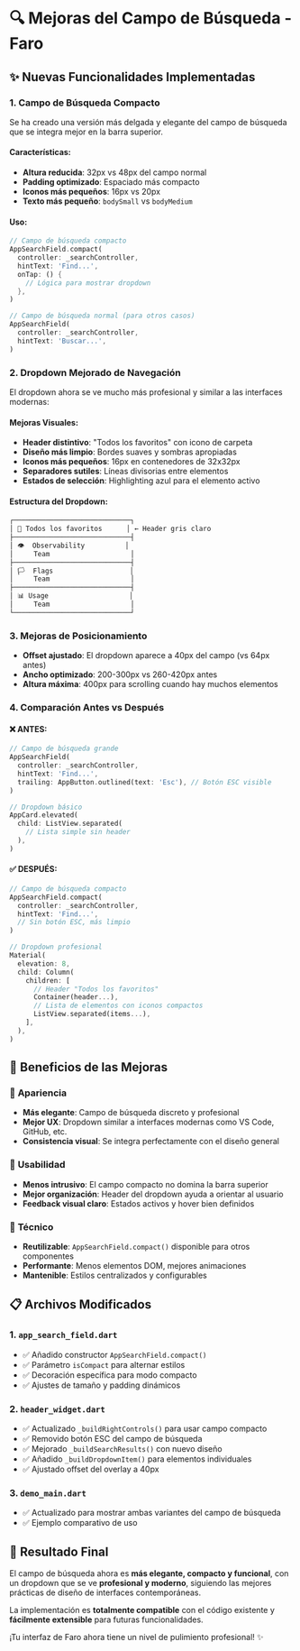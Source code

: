 # 🔍 Mejoras del Campo de Búsqueda - Faro

## ✨ Nuevas Funcionalidades Implementadas

### 1. **Campo de Búsqueda Compacto**
Se ha creado una versión más delgada y elegante del campo de búsqueda que se integra mejor en la barra superior.

#### Características:
- **Altura reducida**: 32px vs 48px del campo normal
- **Padding optimizado**: Espaciado más compacto
- **Iconos más pequeños**: 16px vs 20px
- **Texto más pequeño**: `bodySmall` vs `bodyMedium`

#### Uso:
```dart
// Campo de búsqueda compacto
AppSearchField.compact(
  controller: _searchController,
  hintText: 'Find...',
  onTap: () {
    // Lógica para mostrar dropdown
  },
)

// Campo de búsqueda normal (para otros casos)
AppSearchField(
  controller: _searchController,
  hintText: 'Buscar...',
)
```

### 2. **Dropdown Mejorado de Navegación**

El dropdown ahora se ve mucho más profesional y similar a las interfaces modernas:

#### Mejoras Visuales:
- **Header distintivo**: "Todos los favoritos" con icono de carpeta
- **Diseño más limpio**: Bordes suaves y sombras apropiadas
- **Iconos más pequeños**: 16px en contenedores de 32x32px
- **Separadores sutiles**: Líneas divisorias entre elementos
- **Estados de selección**: Highlighting azul para el elemento activo

#### Estructura del Dropdown:
```dart
┌─────────────────────────────┐
│ 📁 Todos los favoritos      │ ← Header gris claro
├─────────────────────────────┤
│ 👁️  Observability          │
│     Team                    │
├─────────────────────────────┤
│ 🏳️  Flags                   │
│     Team                    │
├─────────────────────────────┤
│ 📊 Usage                    │
│     Team                    │
└─────────────────────────────┘
```

### 3. **Mejoras de Posicionamiento**

- **Offset ajustado**: El dropdown aparece a 40px del campo (vs 64px antes)
- **Ancho optimizado**: 200-300px vs 260-420px antes
- **Altura máxima**: 400px para scrolling cuando hay muchos elementos

### 4. **Comparación Antes vs Después**

#### ❌ ANTES:
```dart
// Campo de búsqueda grande
AppSearchField(
  controller: _searchController,
  hintText: 'Find...',
  trailing: AppButton.outlined(text: 'Esc'), // Botón ESC visible
)

// Dropdown básico
AppCard.elevated(
  child: ListView.separated(
    // Lista simple sin header
  ),
)
```

#### ✅ DESPUÉS:
```dart
// Campo de búsqueda compacto
AppSearchField.compact(
  controller: _searchController,
  hintText: 'Find...',
  // Sin botón ESC, más limpio
)

// Dropdown profesional
Material(
  elevation: 8,
  child: Column(
    children: [
      // Header "Todos los favoritos"
      Container(header...),
      // Lista de elementos con iconos compactos
      ListView.separated(items...),
    ],
  ),
)
```

## 🎯 Beneficios de las Mejoras

### 🎨 **Apariencia**
- **Más elegante**: Campo de búsqueda discreto y profesional
- **Mejor UX**: Dropdown similar a interfaces modernas como VS Code, GitHub, etc.
- **Consistencia visual**: Se integra perfectamente con el diseño general

### 📱 **Usabilidad**
- **Menos intrusivo**: El campo compacto no domina la barra superior
- **Mejor organización**: Header del dropdown ayuda a orientar al usuario
- **Feedback visual claro**: Estados activos y hover bien definidos

### 🔧 **Técnico**
- **Reutilizable**: `AppSearchField.compact()` disponible para otros componentes
- **Performante**: Menos elementos DOM, mejores animaciones
- **Mantenible**: Estilos centralizados y configurables

## 📋 Archivos Modificados

### 1. `app_search_field.dart`
- ✅ Añadido constructor `AppSearchField.compact()`
- ✅ Parámetro `isCompact` para alternar estilos
- ✅ Decoración específica para modo compacto
- ✅ Ajustes de tamaño y padding dinámicos

### 2. `header_widget.dart`
- ✅ Actualizado `_buildRightControls()` para usar campo compacto
- ✅ Removido botón ESC del campo de búsqueda
- ✅ Mejorado `_buildSearchResults()` con nuevo diseño
- ✅ Añadido `_buildDropdownItem()` para elementos individuales
- ✅ Ajustado offset del overlay a 40px

### 3. `demo_main.dart`
- ✅ Actualizado para mostrar ambas variantes del campo de búsqueda
- ✅ Ejemplo comparativo de uso

## 🚀 Resultado Final

El campo de búsqueda ahora es **más elegante, compacto y funcional**, con un dropdown que se ve **profesional y moderno**, siguiendo las mejores prácticas de diseño de interfaces contemporáneas.

La implementación es **totalmente compatible** con el código existente y **fácilmente extensible** para futuras funcionalidades.

¡Tu interfaz de Faro ahora tiene un nivel de pulimiento profesional! ✨
